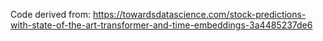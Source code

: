 Code derived from: https://towardsdatascience.com/stock-predictions-with-state-of-the-art-transformer-and-time-embeddings-3a4485237de6